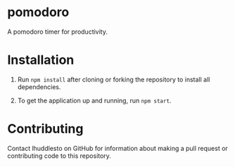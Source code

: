 # pomodoro
A pomodoro timer for productivity.

# Installation

1. Run `npm install` after cloning or forking the repository to install all dependencies.

2. To get the application up and running, run `npm start`.

# Contributing

Contact lhuddlesto on GitHub for information about making a pull request or contributing code to this repository.
